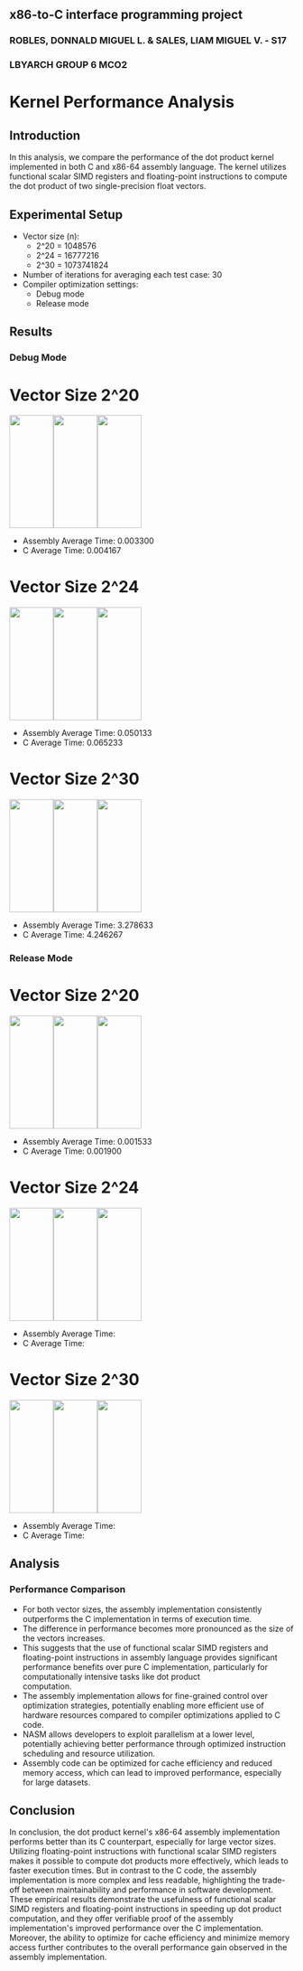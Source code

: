 ## x86-to-C interface programming project
### ROBLES, DONNALD MIGUEL L. & SALES, LIAM MIGUEL V. - S17
### LBYARCH GROUP 6 MCO2



# Kernel Performance Analysis

## Introduction
In this analysis, we compare the performance of the dot product kernel implemented in both C and x86-64 assembly language. The kernel utilizes functional scalar SIMD registers and floating-point instructions to compute the dot product of two single-precision float vectors.

## Experimental Setup
- Vector size (n):
  - 2^20 = 1048576
  - 2^24 = 16777216
  - 2^30 = 1073741824
- Number of iterations for averaging each test case: 30
- Compiler optimization settings:
  - Debug mode
  - Release mode

## Results


### Debug Mode
# **Vector Size  2^20**
<div style="display: flex;">
    <img src="https://github.com/MiguelRobles7/Assembly-to-C-Interface-Programming-Project/assets/132888676/bd998b77-84dd-4178-ac4d-80fd2f2f8904" style="width: 78.17px; height: 200px;">
    <img src="https://github.com/MiguelRobles7/Assembly-to-C-Interface-Programming-Project/assets/132888676/86dff322-631a-4479-b6d3-7814e4c41096" style="width: 78.17px; height: 200px;">
    <img src="https://github.com/MiguelRobles7/Assembly-to-C-Interface-Programming-Project/assets/132888676/553d824a-de4c-4f51-aaca-6b2943f3799b" style="width: 78.17px; height: 200px;">
</div>

  - Assembly Average Time: 0.003300
  - C Average Time: 0.004167

    
# **Vector Size  2^24**
<div style="display: flex;">
    <img src="https://github.com/MiguelRobles7/Assembly-to-C-Interface-Programming-Project/assets/132888676/e28a987d-c8b2-4181-8dee-952fcb260c50" style="width: 78.17px; height: 200px;">
    <img src="https://github.com/MiguelRobles7/Assembly-to-C-Interface-Programming-Project/assets/132888676/5b21f20e-13c2-4d46-b4db-a9d27f524b4b" style="width: 78.17px; height: 200px;">
    <img src="https://github.com/MiguelRobles7/Assembly-to-C-Interface-Programming-Project/assets/132888676/44743ebb-5415-4db0-aff9-0c222c77f14e" style="width: 78.17px; height: 200px;">
</div>

  - Assembly Average Time: 0.050133
  - C Average Time: 0.065233


# **Vector Size  2^30** 
<div style="display: flex;">
    <img src="https://github.com/MiguelRobles7/Assembly-to-C-Interface-Programming-Project/assets/132888676/fc82bab3-cf2b-46ba-ac20-392ce6329fa4" style="width: 78.17px; height: 200px;">
    <img src="https://github.com/MiguelRobles7/Assembly-to-C-Interface-Programming-Project/assets/132888676/c97ff705-26df-44f1-b582-fa8c38a4abf8" style="width: 78.17px; height: 200px;">
    <img src="https://github.com/MiguelRobles7/Assembly-to-C-Interface-Programming-Project/assets/132888676/17579ed8-ae6a-4792-889d-8b24f979afe2" style="width: 78.17px; height: 200px;">
</div>

  - Assembly Average Time: 3.278633
  - C Average Time: 4.246267

 
### Release Mode
# **Vector Size  2^20**
<div style="display: flex;">
    <img src="https://github.com/MiguelRobles7/Assembly-to-C-Interface-Programming-Project/assets/132888676/6f0b9ea1-48df-4188-908b-0848acef6d4a" style="width: 78.17px; height: 200px;">
    <img src="https://github.com/MiguelRobles7/Assembly-to-C-Interface-Programming-Project/assets/132888676/ead4ed0f-9eaa-4ae9-bf41-65cd339bf780" style="width: 78.17px; height: 200px;">
    <img src="https://github.com/MiguelRobles7/Assembly-to-C-Interface-Programming-Project/assets/132888676/06942830-5daf-4f42-ae65-95a5c66fd820" style="width: 78.17px; height: 200px;">
</div>

  - Assembly Average Time: 0.001533
  - C Average Time: 0.001900


# **Vector Size  2^24**
<div style="display: flex;">
    <img src="" style="width: 78.17px; height: 200px;">
    <img src="" style="width: 78.17px; height: 200px;">
    <img src="" style="width: 78.17px; height: 200px;">
</div>
  
  - Assembly Average Time: 
  - C Average Time:

    
# **Vector Size  2^30**
<div style="display: flex;">
    <img src="" style="width: 78.17px; height: 200px;">
    <img src="" style="width: 78.17px; height: 200px;">
    <img src="" style="width: 78.17px; height: 200px;">
</div>

  - Assembly Average Time: 
  - C Average Time: 


## Analysis

### Performance Comparison
- For both vector sizes, the assembly implementation consistently outperforms the C implementation in terms of execution time.
- The difference in performance becomes more pronounced as the size of the vectors increases.
- This suggests that the use of functional scalar SIMD registers and floating-point instructions in assembly language provides significant performance benefits over pure C implementation, particularly for computationally intensive tasks like dot product   
  computation.
- The assembly implementation allows for fine-grained control over optimization strategies, potentially enabling more efficient use of hardware resources compared to compiler optimizations applied to C code.
- NASM allows developers to exploit parallelism at a lower level, potentially achieving better performance through optimized instruction scheduling and resource utilization.
- Assembly code can be optimized for cache efficiency and reduced memory access, which can lead to improved performance, especially for large datasets.


## Conclusion
In conclusion, the dot product kernel's x86-64 assembly implementation performs better than its C counterpart, especially for large vector sizes.
Utilizing floating-point instructions with functional scalar SIMD registers makes it possible to compute dot products more effectively, which leads to faster execution times.
But in contrast to the C code, the assembly implementation is more complex and less readable, highlighting the trade-off between maintainability and performance in software development.
These empirical results demonstrate the usefulness of functional scalar SIMD registers and floating-point instructions in speeding up dot product computation,
and they offer verifiable proof of the assembly implementation's improved performance over the C implementation.
Moreover, the ability to optimize for cache efficiency and minimize memory access further contributes to the overall performance gain observed in the assembly implementation.
